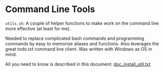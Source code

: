 # Command Line Tools

``utils.sh``: A couple of helper functions to make work on the command line 
more effective (at least for me). 

Needed to replace complicated bash commands and programming commands by easy to memorize aliases and functions.
Also leverages the great todo.txt command line client. Was written with Windows as OS in mind.

All you need to know is described in this document:
[doc_install_util.txt](./docs/doc_install_util.txt)



